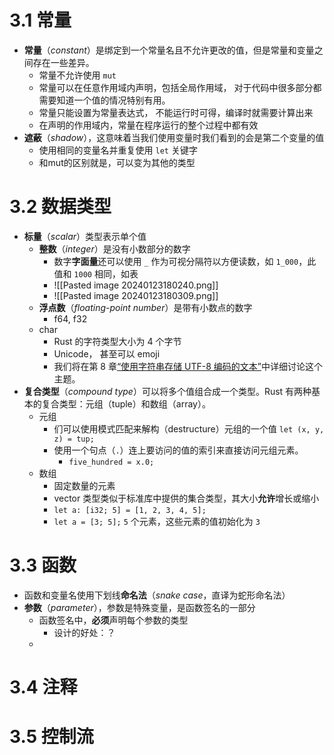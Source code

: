 
# 3.1 常量

- **常量**（_constant_）是绑定到一个常量名且不允许更改的值，但是常量和变量之间存在一些差异。
	- 常量不允许使用 `mut`
	- 常量可以在任意作用域内声明，包括全局作用域， 对于代码中很多部分都需要知道一个值的情况特别有用。
	- 常量只能设置为常量表达式， 不能运行时可得，编译时就需要计算出来
	- 在声明的作用域内，常量在程序运行的整个过程中都有效
- **遮蔽**（_shadow_），这意味着当我们使用变量时我们看到的会是第二个变量的值
	- 使用相同的变量名并重复使用 `let` 关键字
	- 和mut的区别就是，可以变为其他的类型


# 3.2 数据类型

- **标量**（_scalar_）类型表示单个值
	- **整数**（_integer_）是没有小数部分的数字
		- 数字**字面量**还可以使用 `_` 作为可视分隔符以方便读数，如 `1_000`，此值和 `1000` 相同，如表
		- ![[Pasted image 20240123180240.png]]
		- ![[Pasted image 20240123180309.png]]
	- **浮点数**（_floating-point number_）是带有小数点的数字
		- f64, f32
	- char
		- Rust 的字符类型大小为 4 个字节
		- Unicode， 甚至可以 emoji
		- 我们将在第 8 章[“使用字符串存储 UTF-8 编码的文本”](https://rustwiki.org/zh-CN/book/ch08-02-strings.html#%E4%BD%BF%E7%94%A8%E5%AD%97%E7%AC%A6%E4%B8%B2%E5%AD%98%E5%82%A8-utf-8-%E7%BC%96%E7%A0%81%E7%9A%84%E6%96%87%E6%9C%AC)中详细讨论这个主题。
- **复合类型**（_compound type_）可以将多个值组合成一个类型。Rust 有两种基本的复合类型：元组（tuple）和数组（array）。
	- 元组
		- 们可以使用模式匹配来解构（destructure）元组的一个值 `let (x, y, z) = tup;`
		- 使用一个句点（`.`）连上要访问的值的索引来直接访问元组元素。
			- `five_hundred = x.0;`
	- 数组
		- 固定数量的元素
		- vector 类型类似于标准库中提供的集合类型，其大小**允许**增长或缩小
		- `let a: [i32; 5] = [1, 2, 3, 4, 5];`
		- `let a = [3; 5];` `5` 个元素，这些元素的值初始化为 `3`



# 3.3 函数

- 函数和变量名使用下划线**命名法**（_snake case_，直译为蛇形命名法）
- **参数**（_parameter_），参数是特殊变量，是函数签名的一部分
	- 函数签名中，**必须**声明每个参数的类型
		- 设计的好处：？
	- 

# 3.4 注释

# 3.5 控制流

